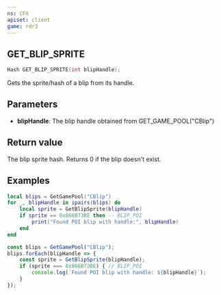 ```yaml
---
ns: CFX
apiset: client
game: rdr3
---
```

## GET_BLIP_SPRITE

```c
Hash GET_BLIP_SPRITE(int blipHandle);
```

Gets the sprite/hash of a blip from its handle.

## Parameters
* **blipHandle**: The blip handle obtained from GET_GAME_POOL("CBlip")

## Return value
The blip sprite hash. Returns 0 if the blip doesn't exist.

## Examples
```lua
local blips = GetGamePool("CBlip")
for _, blipHandle in ipairs(blips) do
    local sprite = GetBlipSprite(blipHandle)
    if sprite == 0x866B73BE then -- BLIP_POI
        print("Found POI blip with handle:", blipHandle)
    end
end
```

```js
const blips = GetGamePool("CBlip");
blips.forEach(blipHandle => {
    const sprite = GetBlipSprite(blipHandle);
    if (sprite === 0x866B73BE) { // BLIP_POI
        console.log(`Found POI blip with handle: ${blipHandle}`);
    }
});
```
